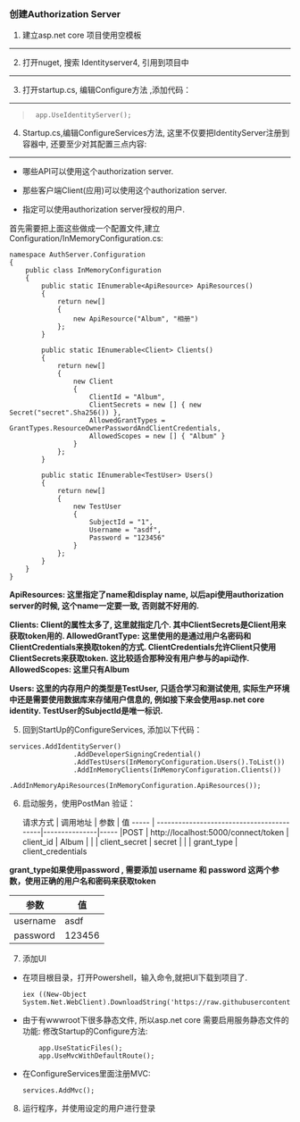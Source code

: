 ### 创建Authorization Server


1. 建立asp.net core 项目使用空模板
---------------------------------

2. 打开nuget, 搜索 Identityserver4, 引用到项目中
-----------------------------------
3. 打开startup.cs, 编辑Configure方法 ,添加代码：
-----------------------------------------
 > ```
 >	app.UseIdentityServer();
 > ```
4. Startup.cs,编辑ConfigureServices方法, 这里不仅要把IdentityServer注册到容器中, 还要至少对其配置三点内容:
---------------------------------------------------
 - 哪些API可以使用这个authorization server.

 - 那些客户端Client(应用)可以使用这个authorization server.

 - 指定可以使用authorization server授权的用户.

首先需要把上面这些做成一个配置文件,建立Configuration/InMemoryConfiguration.cs:
```
namespace AuthServer.Configuration
{
    public class InMemoryConfiguration
    {
        public static IEnumerable<ApiResource> ApiResources()
        {
            return new[]
            {
                new ApiResource("Album", "相册")
            };
        }

        public static IEnumerable<Client> Clients()
        {
            return new[]
            {
                new Client
                {
                    ClientId = "Album",
                    ClientSecrets = new [] { new Secret("secret".Sha256()) },
                    AllowedGrantTypes = GrantTypes.ResourceOwnerPasswordAndClientCredentials,
                    AllowedScopes = new [] { "Album" }
                }
            };
        }

        public static IEnumerable<TestUser> Users()
        {
            return new[]
            {
                new TestUser
                {
                    SubjectId = "1",
                    Username = "asdf",
                    Password = "123456"
                }
            };
        }
    }
}
```

**ApiResources: 这里指定了name和display name, 以后api使用authorization server的时候, 这个name一定要一致, 否则就不好用的.**

**Clients: Client的属性太多了, 这里就指定几个. 其中ClientSecrets是Client用来获取token用的. AllowedGrantType: 这里使用的是通过用户名密码和ClientCredentials来换取token的方式. ClientCredentials允许Client只使用ClientSecrets来获取token. 这比较适合那种没有用户参与的api动作. AllowedScopes: 这里只有Album**

**Users: 这里的内存用户的类型是TestUser, 只适合学习和测试使用, 实际生产环境中还是需要使用数据库来存储用户信息的, 例如接下来会使用asp.net core identity. TestUser的SubjectId是唯一标识.**


5. 回到StartUp的ConfigureServices, 添加以下代码：

```
services.AddIdentityServer()
                .AddDeveloperSigningCredential()
                .AddTestUsers(InMemoryConfiguration.Users().ToList())
                .AddInMemoryClients(InMemoryConfiguration.Clients())
                .AddInMemoryApiResources(InMemoryConfiguration.ApiResources());
``` 
6. 启动服务，使用PostMan 验证：

   请求方式  |   调用地址                                 | 参数          |  值
-----       | ------------------------------------------|---------------|-----
|POST       | http://localhost:5000/connect/token       | client_id     | Album
|           |                                           | client_secret | secret
|           |                                           | grant_type    | client_credentials


**grant_type如果使用password , 需要添加 username 和 password 这两个参数，使用正确的用户名和密码来获取token**
  
   参数  |   值
-------- | ----------
username  |  asdf
password  |  123456

7. 添加UI
 - 在项目根目录，打开Powershell，输入命令,就把UI下载到项目了.
	```
	iex ((New-Object System.Net.WebClient).DownloadString('https://raw.githubusercontent.com/IdentityServer/IdentityServer4.Quickstart.UI/release/get.ps1'))
	```
 - 由于有wwwroot下很多静态文件, 所以asp.net core 需要启用服务静态文件的功能: 修改Startup的Configure方法:
	```
		app.UseStaticFiles();
		app.UseMvcWithDefaultRoute();
	```
 - 在ConfigureServices里面注册MVC:
	```
	services.AddMvc();
	```
8. 运行程序，并使用设定的用户进行登录

                                                        
